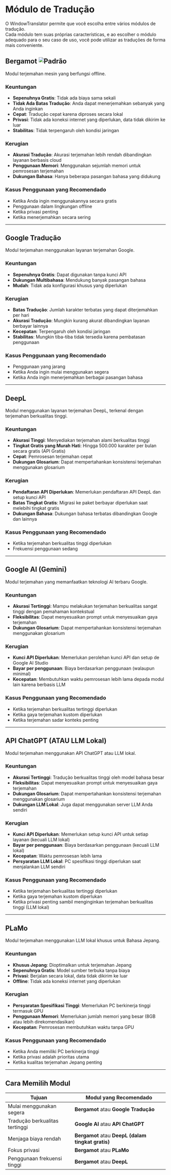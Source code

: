 # Módulo de Tradução

O WindowTranslator permite que você escolha entre vários módulos de tradução.  
Cada módulo tem suas próprias características, e ao escolher o módulo adequado para o seu caso de uso, você pode utilizar as traduções de forma mais conveniente.

## Bergamot ![Padrão](https://img.shields.io/badge/Padrão-brightgreen)

Modul terjemahan mesin yang berfungsi offline.

### Keuntungan
- **Sepenuhnya Gratis**: Tidak ada biaya sama sekali
- **Tidak Ada Batas Tradução**: Anda dapat menerjemahkan sebanyak yang Anda inginkan
- **Cepat**: Tradução cepat karena diproses secara lokal
- **Privasi**: Tidak ada koneksi internet yang diperlukan, data tidak dikirim ke luar
- **Stabilitas**: Tidak terpengaruh oleh kondisi jaringan

### Kerugian
- **Akurasi Tradução**: Akurasi terjemahan lebih rendah dibandingkan layanan berbasis cloud
- **Penggunaan Memori**: Menggunakan sejumlah memori untuk pemrosesan terjemahan
- **Dukungan Bahasa**: Hanya beberapa pasangan bahasa yang didukung

### Kasus Penggunaan yang Recomendado
- Ketika Anda ingin menggunakannya secara gratis
- Penggunaan dalam lingkungan offline
- Ketika privasi penting
- Ketika menerjemahkan secara sering

---

## Google Tradução

Modul terjemahan menggunakan layanan terjemahan Google.

### Keuntungan
- **Sepenuhnya Gratis**: Dapat digunakan tanpa kunci API
- **Dukungan Multibahasa**: Mendukung banyak pasangan bahasa
- **Mudah**: Tidak ada konfigurasi khusus yang diperlukan

### Kerugian
- **Batas Tradução**: Jumlah karakter terbatas yang dapat diterjemahkan per hari
- **Akurasi Tradução**: Mungkin kurang akurat dibandingkan layanan berbayar lainnya
- **Kecepatan**: Terpengaruh oleh kondisi jaringan
- **Stabilitas**: Mungkin tiba-tiba tidak tersedia karena pembatasan penggunaan

### Kasus Penggunaan yang Recomendado
- Penggunaan yang jarang
- Ketika Anda ingin mulai menggunakan segera
- Ketika Anda ingin menerjemahkan berbagai pasangan bahasa

---

## DeepL

Modul menggunakan layanan terjemahan DeepL, terkenal dengan terjemahan berkualitas tinggi.

### Keuntungan
- **Akurasi Tinggi**: Menyediakan terjemahan alami berkualitas tinggi
- **Tingkat Gratis yang Murah Hati**: Hingga 500.000 karakter per bulan secara gratis (API Gratis)
- **Cepat**: Pemrosesan terjemahan cepat
- **Dukungan Glosarium**: Dapat mempertahankan konsistensi terjemahan menggunakan glosarium

### Kerugian
- **Pendaftaran API Diperlukan**: Memerlukan pendaftaran API DeepL dan setup kunci API
- **Batas Tingkat Gratis**: Migrasi ke paket berbayar diperlukan saat melebihi tingkat gratis
- **Dukungan Bahasa**: Dukungan bahasa terbatas dibandingkan Google dan lainnya

### Kasus Penggunaan yang Recomendado
- Ketika terjemahan berkualitas tinggi diperlukan
- Frekuensi penggunaan sedang

---

## Google AI (Gemini)

Modul terjemahan yang memanfaatkan teknologi AI terbaru Google.

### Keuntungan
- **Akurasi Tertinggi**: Mampu melakukan terjemahan berkualitas sangat tinggi dengan pemahaman kontekstual
- **Fleksibilitas**: Dapat menyesuaikan prompt untuk menyesuaikan gaya terjemahan
- **Dukungan Glosarium**: Dapat mempertahankan konsistensi terjemahan menggunakan glosarium

### Kerugian
- **Kunci API Diperlukan**: Memerlukan perolehan kunci API dan setup de Google AI Studio
- **Bayar per penggunaan**: Biaya berdasarkan penggunaan (walaupun minimal)
- **Kecepatan**: Membutuhkan waktu pemrosesan lebih lama depada modul lain karena berbasis LLM

### Kasus Penggunaan yang Recomendado
- Ketika terjemahan berkualitas tertinggi diperlukan
- Ketika gaya terjemahan kustom diperlukan
- Ketika terjemahan sadar konteks penting

---

## API ChatGPT (ATAU LLM Lokal)

Modul terjemahan menggunakan API ChatGPT atau LLM lokal.

### Keuntungan
- **Akurasi Tertinggi**: Tradução berkualitas tinggi oleh model bahasa besar
- **Fleksibilitas**: Dapat menyesuaikan prompt untuk menyesuaikan gaya terjemahan
- **Dukungan Glosarium**: Dapat mempertahankan konsistensi terjemahan menggunakan glosarium
- **Dukungan LLM Lokal**: Juga dapat menggunakan server LLM Anda sendiri

### Kerugian
- **Kunci API Diperlukan**: Memerlukan setup kunci API untuk setiap layanan (kecuali LLM lokal)
- **Bayar per penggunaan**: Biaya berdasarkan penggunaan (kecuali LLM lokal)
- **Kecepatan**: Waktu pemrosesan lebih lama
- **Persyaratan LLM Lokal**: PC spesifikasi tinggi diperlukan saat menjalankan LLM sendiri

### Kasus Penggunaan yang Recomendado
- Ketika terjemahan berkualitas tertinggi diperlukan
- Ketika gaya terjemahan kustom diperlukan
- Ketika privasi penting sambil menginginkan terjemahan berkualitas tinggi (LLM lokal)

---

## PLaMo

Modul terjemahan menggunakan LLM lokal khusus untuk Bahasa Jepang.

### Keuntungan
- **Khusus Jepang**: Dioptimalkan untuk terjemahan Jepang
- **Sepenuhnya Gratis**: Model sumber terbuka tanpa biaya
- **Privasi**: Berjalan secara lokal, data tidak dikirim ke luar
- **Offline**: Tidak ada koneksi internet yang diperlukan

### Kerugian
- **Persyaratan Spesifikasi Tinggi**: Memerlukan PC berkinerja tinggi termasuk GPU
- **Penggunaan Memori**: Memerlukan jumlah memori yang besar (8GB atau lebih direkomendasikan)
- **Kecepatan**: Pemrosesan membutuhkan waktu tanpa GPU

### Kasus Penggunaan yang Recomendado
- Ketika Anda memiliki PC berkinerja tinggi
- Ketika privasi adalah prioritas utama
- Ketika kualitas terjemahan Jepang penting

---

## Cara Memilih Modul

| Tujuan                              | Modul yang Recomendado                           |
| ----------------------------------- | ----------------------------------------------------- |
| Mulai menggunakan segera            | **Bergamot** atau **Google Tradução**               |
| Tradução berkualitas tertinggi    | **Google AI** atau **API ChatGPT**                    |
| Menjaga biaya rendah                | **Bergamot** atau **DeepL (dalam tingkat gratis)**    |
| Fokus privasi                       | **Bergamot** atau **PLaMo**                           |
| Penggunaan frekuensi tinggi         | **Bergamot** atau **DeepL**                           |
